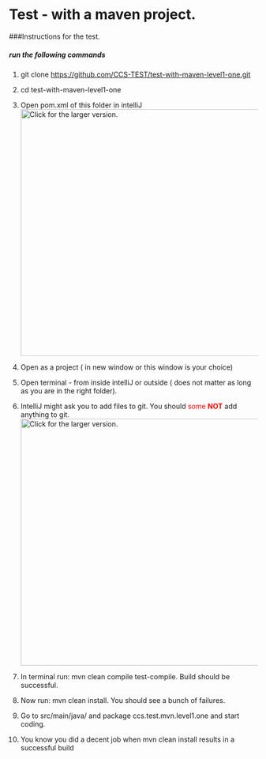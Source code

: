 # Test - with a maven project.

###Instructions for the test.

##### run the following commands


1. git clone  https://github.com/CCS-TEST/test-with-maven-level1-one.git

2. cd test-with-maven-level1-one

3. Open pom.xml of this folder in intelliJ 
<a href="https://drive.google.com/uc?export=view&id=1HRTWktnpXEbyT4EdlEBLM9ys-joVbzmb"><img src="https://drive.google.com/uc?export=view&id=1HRTWktnpXEbyT4EdlEBLM9ys-joVbzmb" style="width: 500px; max-width: 100%; height: auto" title="Click for the larger version." /></a>

4. Open as a project ( in new window or this window is your choice)

5. Open terminal - from inside intelliJ or outside ( does not matter as long as you are in the right folder).

6. IntelliJ might ask you to add files to git. You should <span style="color:red">some **NOT** </span> add anything to git.
<a href="https://drive.google.com/uc?export=view&id=1L6bveok4bgg4mD2I1pFqqnuOuPUt3Z8N"><img src="https://drive.google.com/uc?export=view&id=1L6bveok4bgg4mD2I1pFqqnuOuPUt3Z8N" style="width: 500px; max-width: 100%; height: auto" title="Click for the larger version." /></a>

7. In terminal run: mvn clean compile test-compile. Build should be successful. 

8. Now run: mvn clean install. You should see a bunch of failures.

9. Go to src/main/java/ and package ccs.test.mvn.level1.one and start coding.

10. You know you did a decent job when mvn clean install results in a successful build



 


